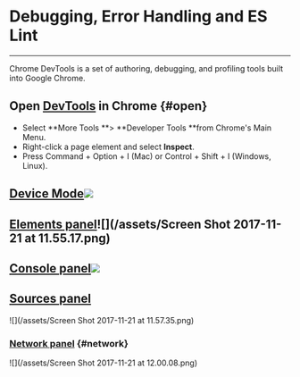 # Debugging, Error Handling and ES Lint

---

Chrome DevTools is a set of authoring, debugging, and profiling tools built into Google Chrome.

## Open [DevTools](https://developers.google.com/web/tools/chrome-devtools/) in Chrome {#open}

* Select **More Tools **&gt; **Developer Tools **from Chrome's Main Menu.
* Right-click a page element and select **Inspect**.
* Press Command + Option + I \(Mac\) or Control + Shift + I \(Windows, Linux\).

## [Device Mode](https://developers.google.com/web/tools/chrome-devtools/device-mode/)![](https://developers.google.com/web/tools/chrome-devtools/device-mode/imgs/device-mode-initial-view.png)

## [Elements panel](https://developers.google.com/web/tools/chrome-devtools/css/)![](/assets/Screen Shot 2017-11-21 at 11.55.17.png)

## [Console panel](https://developers.google.com/web/tools/chrome-devtools/console/)![](https://developers.google.com/web/tools/chrome-devtools/console/images/console-panel.png)

## [Sources panel](https://developers.google.com/web/tools/chrome-devtools/javascript)

![](/assets/Screen Shot 2017-11-21 at 11.57.35.png)

### [Network panel](https://developers.google.com/web/tools/chrome-devtools/network-performance/) {#network}

![](/assets/Screen Shot 2017-11-21 at 12.00.08.png)

